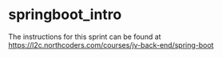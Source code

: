 # springboot_intro
The instructions for this sprint can be found at https://l2c.northcoders.com/courses/jv-back-end/spring-boot
